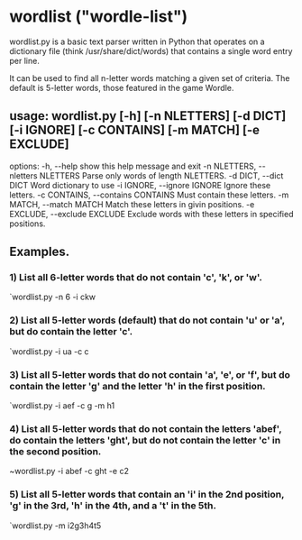 # wordlist ("wordle-list")
wordlist.py is a basic text parser written in Python that operates on a dictionary file (think /usr/share/dict/words) that contains a single word entry per line.

It can be used to find all n-letter words matching a given set of criteria. The default is 5-letter words, those featured in the game Wordle.

## usage: wordlist.py [-h] [-n NLETTERS] [-d DICT] [-i IGNORE] [-c CONTAINS] [-m MATCH] [-e EXCLUDE]

options:
  -h, --help            show this help message and exit
  -n NLETTERS, --nletters NLETTERS
                        Parse only words of length NLETTERS.
  -d DICT, --dict DICT  Word dictionary to use
  -i IGNORE, --ignore IGNORE
                        Ignore these letters.
  -c CONTAINS, --contains CONTAINS
                        Must contain these letters.
  -m MATCH, --match MATCH
                        Match these letters in givin positions.
  -e EXCLUDE, --exclude EXCLUDE
                        Exclude words with these letters in specified positions.

## Examples.
### 1) List all 6-letter words that do not contain 'c', 'k', or 'w'.
`wordlist.py -n 6 -i ckw

### 2) List all 5-letter words (default) that do not contain 'u' or 'a', but do contain the letter 'c'.
`wordlist.py -i ua -c c

### 3) List all 5-letter words that do not contain 'a', 'e', or 'f', but do contain the letter 'g' and the letter 'h' in the first position.
`wordlist.py -i aef -c g -m h1

### 4) List all 5-letter words that do not contain the letters 'abef', do contain the letters 'ght', but do not contain the letter 'c' in the second position.
~wordlist.py -i abef -c ght -e c2

### 5) List all 5-letter words that contain an 'i' in the 2nd position, 'g' in the 3rd, 'h' in the 4th, and a 't' in the 5th.
`wordlist.py -m i2g3h4t5


